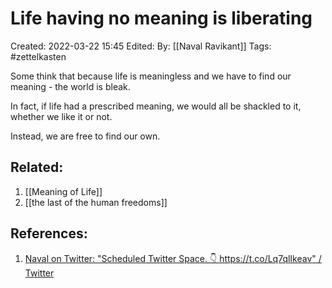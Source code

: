 # Life having no meaning is liberating
Created: 2022-03-22 15:45
Edited: 
By: [[Naval Ravikant]]
Tags: #zettelkasten 

Some think that because life is meaningless and we have to find our meaning - the world is bleak.

In fact, if life had a prescribed meaning, we would all be shackled to it, whether we like it or not.

Instead, we are free to find our own.

## Related:
1. [[Meaning of Life]]
2. [[the last of the human freedoms]]

## References:
1. [Naval on Twitter: "Scheduled Twitter Space. 👇 https://t.co/Lq7qlIkeav" / Twitter](https://twitter.com/naval/status/1503508365598605315)